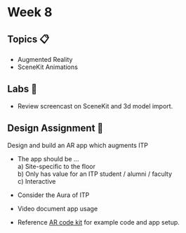 # Week 8

## Topics 📋

* Augmented Reality
* SceneKit Animations

## Labs 🔬

* Review screencast on SceneKit and 3d model import. 

## Design Assignment 📐

Design and build an AR app which augments ITP

* The app should be …  
    a) Site-specific to the floor  
    b) Only has value for an ITP student / alumni / faculty  
    c) Interactive  

* Consider the Aura of ITP

* Video document app usage

* Reference [AR code kit](https://github.com/mobilelabclass/mobile-lab-ar-kit) for example code and app setup.